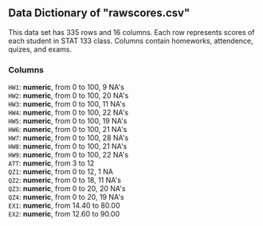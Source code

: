 ## Data Dictionary of "rawscores.csv"
This data set has 335 rows and 16 columns. Each row represents scores of each 
student in STAT 133 class. Columns contain homeworks, attendence, quizes, 
and exams.

### Columns
`HW1`: **numeric**, from 0 to 100, 9 NA's  
`HW2`: **numeric**, from 0 to 100, 20 NA's  
`HW3`: **numeric**, from 0 to 100, 11 NA's  
`HW4`: **numeric**, from 0 to 100, 22 NA's  
`HW5`: **numeric**, from 0 to 100, 19 NA's  
`HW6`: **numeric**, from 0 to 100, 21 NA's  
`HW7`: **numeric**, from 0 to 100, 28 NA's  
`HW8`: **numeric**, from 0 to 100, 21 NA's  
`HW9`: **numeric**, from 0 to 100, 22 NA's  
`ATT`: **numeric**, from 3 to 12  
`QZ1`: **numeric**, from 0 to 12, 1 NA  
`QZ2`: **numeric**, from 0 to 18, 11 NA's  
`QZ3`: **numeric**, from 0 to 20, 20 NA's  
`QZ4`: **numeric**, from 0 to 20, 19 NA's  
`EX1`: **numeric**, from 14.40 to 80.00  
`EX2`: **numeric**, from 12.60 to 90.00  